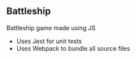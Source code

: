 ## Battleship

Battleship game made using JS

- Uses Jest for unit tests
- Uses Webpack to bundle all source files
